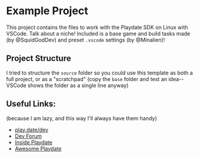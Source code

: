 # Example Project

This project contains the files to work with the Playdate SDK on Linux with VSCode. Talk about a niche! Included is a base game and build tasks made (by @SquidGodDev) and preset `.vscode` settings (by @Minalien)!

## Project Structure

I tried to structure the `source` folder so you could use this template as both a full project, or as a "scratchpad" (copy the `base` folder and test an idea--VSCode shows the folder as a single line anyway)

## Useful Links:
(because I am lazy, and this way I'll always have them handy)

* [play.date/dev](https://play.date/dev/)
* [Dev Forum](https://devforum.play.date/)
* [Inside Playdate](https://sdk.play.date/1.12.3/Inside%20Playdate.html)
* [Awesome Playdate](https://github.com/sayhiben/awesome-playdate)
